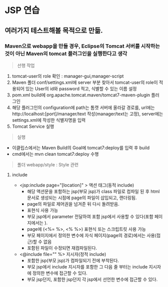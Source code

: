 # JSP 연습
## 여러가지 테스트해볼 목적으로 만듦.
### Maven으로 webapp을 만들 경우, Eclipse의 Tomcat 서버를 시작하는 것이 아닌 Maven의 tomcat 플러그인을 실행한다고 생각
> 선행 작업
<ol>
    <li>tomcat-user의 role 확인 : manager-gui,manager-script</li>
    <li>Maven 폴더 conf/settings.xml에 server 부분 찾아서 tomcat-user의 role이 적용되어 있는 User의 id와 password 적고, 식별할 수 있는 이름 설정</li>
    <li>pom.xml build에 org.apache.tomcat.maven/tomcat7-maven-plugin 플러그인</li>
    <li>해당 플러그인의 configuration에 path는 톰캣 서버에 올라갈 경로를, url에는 http://localhost:[port]/manager/text 작성(manager/text는 고정), server에는 settings.xml에 작성한 식별자명을 입력</li>
    <li>Tomcat Service 실행</li>
</ol>

> 실행
<ul>
    <li>이클립스에서는 Maven Build의 Goal에 tomcat7:deploy를 입력 후 build</li>
    <li>cmd에서는 mvn clean tomcat7:deploy 수행</li>
</ul>

> 폴더
webapp/style : Style 관련

>> 
1. include
    
    + &lt;jsp:include page="[location]" &gt; 액션 태그(동적 include)
        - 해당 액션문을 포함하는 jsp(부모 jsp)가 class 파일로 컴파일 된 후 html 문서로 생성되는 시점에 page의 파일이 삽입되고, 랜더링됨. 
        - page의 파일로 제어권을 넘겨준 뒤 다시 돌려받음.
        - 표현식 사용 가능
        - 부모 jsp에서 parameter 전달하여 포함 jsp에서 사용할 수 있다(포함 페이지에서는 ).
        - page에 (&lt;%= %&gt;, &lt;% %&gt;) 표현식 또는 스크립트릿 사용 가능
        - 부모 페이지에서 정의한 변수에 자식 페이지(page의 경로)에서는 사용(접근)할 수 없음
        - 포함된 파일이 수정되면 재컴파일된다.
    + &lt;@include file="" %&gt; 지시자(정적 include)
        - 포함한 jsp(부모 jsp)가 컴파일되기 전에 부착된다.
        - 부모 jsp에서 include 지시자를 포함한 그 다음 줄 부터는 include 지시자에 정의한 변수에 접근할 수 있다.
        - 부모 jsp던지, 포함한 jsp던지 각 jsp에서 선언한 변수에 접근할 수 있다.